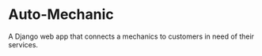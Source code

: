 # Auto-Mechanic
A Django web app that connects a mechanics to customers in need of their services. 
